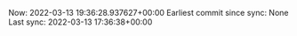 Now: 2022-03-13 19:36:28.937627+00:00 Earliest commit since sync: None Last sync: 2022-03-13 17:36:38+00:00
